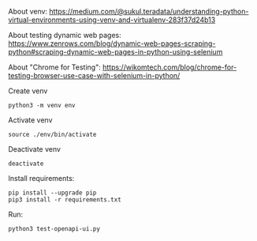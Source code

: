 About venv: https://medium.com/@sukul.teradata/understanding-python-virtual-environments-using-venv-and-virtualenv-283f37d24b13

About testing dynamic web pages: https://www.zenrows.com/blog/dynamic-web-pages-scraping-python#scraping-dynamic-web-pages-in-python-using-selenium

About "Chrome for Testing": https://wikomtech.com/blog/chrome-for-testing-browser-use-case-with-selenium-in-python/

Create venv

    python3 -m venv env

Activate venv

    source ./env/bin/activate

Deactivate venv

    deactivate

Install requirements:

    pip install --upgrade pip
    pip3 install -r requirements.txt

Run:

    python3 test-openapi-ui.py
